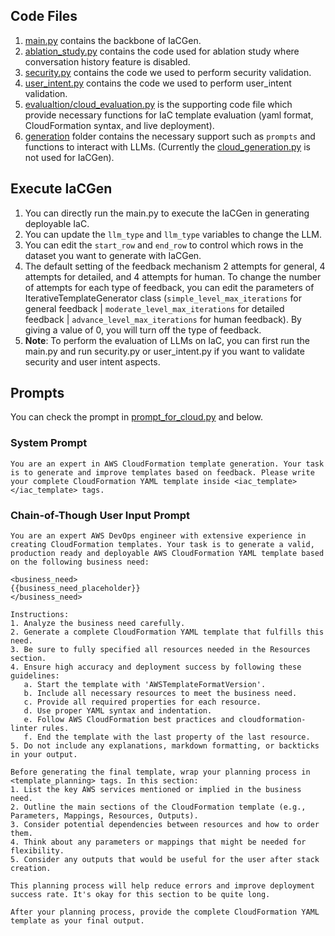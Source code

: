 ## Code Files
1. [main.py](https://github.com/Tianyi2/IaCGen/blob/main/Code/main.py) contains the backbone of IaCGen.
2. [ablation_study.py](https://github.com/Tianyi2/IaCGen/blob/main/Code/ablation_study.py) contains the code used for ablation study where conversation history feature is disabled.
3. [security.py](https://github.com/Tianyi2/IaCGen/blob/main/Code/security.py) contains the code we used to perform security validation.
4. [user_intent.py](https://github.com/Tianyi2/IaCGen/blob/main/Code/user_intent.py) contains the code we used to perform user_intent validation.
5. [evalualtion/cloud_evaluation.py](https://github.com/Tianyi2/IaCGen/blob/main/Code/evaluation/cloud_evaluation.py) is the supporting code file which provide necessary functions for IaC template evaluation (yaml format, CloudFormation syntax, and live deployment).
6. [generation](https://github.com/Tianyi2/IaCGen/tree/main/Code/generation) folder contains the necessary support such as `prompts` and functions to interact with LLMs. (Currently the [cloud_generation.py](https://github.com/Tianyi2/IaCGen/blob/main/Code/generation/cloud_generation.py) is not used for IaCGen).




## Execute IaCGen
1. You can directly run the main.py to execute the IaCGen in generating deployable IaC.
2. You can update the `llm_type` and `llm_type` variables to change the LLM.
3. You can edit the `start_row` and `end_row` to control which rows in the dataset you want to generate with IaCGen.
4. The default setting of the feedback mechanism 2 attempts for general, 4 attempts for detailed, 
and 4 attempts for human. To change the number of attempts for each type of feedback, you can edit the parameters of
IterativeTemplateGenerator class (`simple_level_max_iterations` for general feedback | `moderate_level_max_iterations` 
for detailed feedback | `advance_level_max_iterations` for human feedback). By giving a value of 0, you will turn off 
the type of feedback.
5. **Note**: To perform the evaluation of LLMs on IaC, you can first run the main.py and run security.py or user_intent.py if you want to validate security and user intent aspects.



## Prompts
You can check the prompt in [prompt_for_cloud.py](https://github.com/Tianyi2/IaCGen/blob/main/Code/generation/prompts/prompt_for_cloud.py) and below.
### System Prompt
```
You are an expert in AWS CloudFormation template generation. Your task is to generate and improve templates based on feedback. Please write your complete CloudFormation YAML template inside <iac_template></iac_template> tags.
```

### Chain-of-Though User Input Prompt
```commandline
You are an expert AWS DevOps engineer with extensive experience in creating CloudFormation templates. Your task is to generate a valid, production ready and deployable AWS CloudFormation YAML template based on the following business need:

<business_need>
{{business_need_placeholder}}
</business_need>

Instructions:
1. Analyze the business need carefully.
2. Generate a complete CloudFormation YAML template that fulfills this need.
3. Be sure to fully specified all resources needed in the Resources section.
4. Ensure high accuracy and deployment success by following these guidelines:
   a. Start the template with 'AWSTemplateFormatVersion'.
   b. Include all necessary resources to meet the business need.
   c. Provide all required properties for each resource.
   d. Use proper YAML syntax and indentation.
   e. Follow AWS CloudFormation best practices and cloudformation-linter rules.
   f. End the template with the last property of the last resource.
5. Do not include any explanations, markdown formatting, or backticks in your output.

Before generating the final template, wrap your planning process in <template_planning> tags. In this section:
1. List the key AWS services mentioned or implied in the business need.
2. Outline the main sections of the CloudFormation template (e.g., Parameters, Mappings, Resources, Outputs).
3. Consider potential dependencies between resources and how to order them.
4. Think about any parameters or mappings that might be needed for flexibility.
5. Consider any outputs that would be useful for the user after stack creation.

This planning process will help reduce errors and improve deployment success rate. It's okay for this section to be quite long.

After your planning process, provide the complete CloudFormation YAML template as your final output.
```












